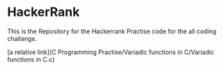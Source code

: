 # HackerRank
This is the Repository for the Hackerrank Practise code for the all coding challange.

[a relative link](C Programming Practise/Variadic functions in C/Variadic functions in C.c)
